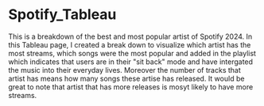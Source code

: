 # Spotify_Tableau

This is a breakdown of the best and most popular artist of Spotify 2024. In this Tableau page, I created a break down to visualize which artist has the most streams, which songs were the most popular and added in the playlist which indicates that users are in their "sit back" mode and have intergated the music into their everyday lives. Moreover the number of tracks that artist has means how many songs these artise has released. It would be great to note that artist that has more releases is mosyt likely to have more streams. 

